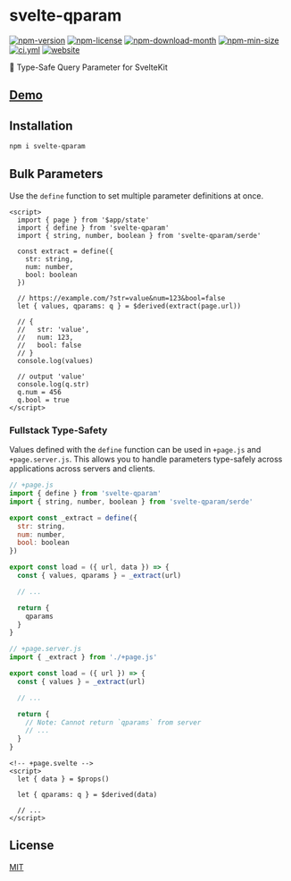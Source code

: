 <!----- BEGIN GHOST DOCS HEADER ----->

# svelte-qparam

<!----- BEGIN GHOST DOCS BADGES ----->

<a href="https://npmjs.com/package/svelte-qparam"><img src="https://img.shields.io/npm/v/svelte-qparam" alt="npm-version" /></a> <a href="https://npmjs.com/package/svelte-qparam"><img src="https://img.shields.io/npm/l/svelte-qparam" alt="npm-license" /></a> <a href="https://npmjs.com/package/svelte-qparam"><img src="https://img.shields.io/npm/dm/svelte-qparam" alt="npm-download-month" /></a> <a href="https://npmjs.com/package/svelte-qparam"><img src="https://img.shields.io/bundlephobia/min/svelte-qparam" alt="npm-min-size" /></a> <a href="https://github.com/jill64/svelte-qparam/actions/workflows/ci.yml"><img src="https://github.com/jill64/svelte-qparam/actions/workflows/ci.yml/badge.svg" alt="ci.yml" /></a> <a href="https://svelte-qparam.jill64.dev"><img src="https://img.shields.io/website?up_message=working&down_message=down&url=https%3A%2F%2Fsvelte-qparam.jill64.dev" alt="website" /></a>

<!----- END GHOST DOCS BADGES ----->

🔎 Type-Safe Query Parameter for SvelteKit

## [Demo](https://svelte-qparam.jill64.dev)

<!----- END GHOST DOCS HEADER ----->

## Installation

```sh
npm i svelte-qparam
```

## Bulk Parameters

Use the `define` function to set multiple parameter definitions at once.

```svelte
<script>
  import { page } from '$app/state'
  import { define } from 'svelte-qparam'
  import { string, number, boolean } from 'svelte-qparam/serde'

  const extract = define({
    str: string,
    num: number,
    bool: boolean
  })

  // https://example.com/?str=value&num=123&bool=false
  let { values, qparams: q } = $derived(extract(page.url))

  // {
  //   str: 'value',
  //   num: 123,
  //   bool: false
  // }
  console.log(values)

  // output 'value'
  console.log(q.str)
  q.num = 456
  q.bool = true
</script>
```

### Fullstack Type-Safety

Values defined with the `define` function can be used in `+page.js` and `+page.server.js`.
This allows you to handle parameters type-safely across applications across servers and clients.

```js
// +page.js
import { define } from 'svelte-qparam'
import { string, number, boolean } from 'svelte-qparam/serde'

export const _extract = define({
  str: string,
  num: number,
  bool: boolean
})

export const load = ({ url, data }) => {
  const { values, qparams } = _extract(url)

  // ...

  return {
    qparams
  }
}
```

```js
// +page.server.js
import { _extract } from './+page.js'

export const load = ({ url }) => {
  const { values } = _extract(url)

  // ...

  return {
    // Note: Cannot return `qparams` from server
    // ...
  }
}
```

```svelte
<!-- +page.svelte -->
<script>
  let { data } = $props()

  let { qparams: q } = $derived(data)

  // ...
</script>
```

<!----- BEGIN GHOST DOCS FOOTER ----->

## License

[MIT](LICENSE)

<!----- END GHOST DOCS FOOTER ----->
